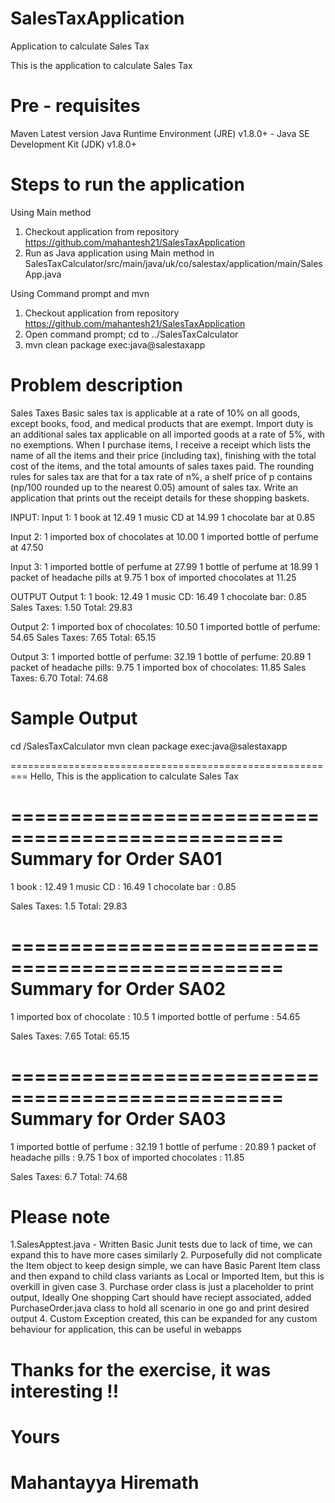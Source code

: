 
# SalesTaxApplication
Application to calculate Sales Tax

This is the application to calculate Sales Tax

# Pre - requisites
Maven Latest version
Java Runtime Environment (JRE) v1.8.0+ - Java SE Development Kit (JDK) v1.8.0+


# Steps to run the application

Using Main method
1. Checkout application from repository https://github.com/mahantesh21/SalesTaxApplication
2. Run as Java application using Main method in SalesTaxCalculator/src/main/java/uk/co/salestax/application/main/SalesApp.java

Using Command prompt and mvn
1. Checkout application from repository https://github.com/mahantesh21/SalesTaxApplication
2. Open command prompt; cd to ../SalesTaxCalculator 
3. mvn clean package exec:java@salestaxapp


# Problem description

Sales Taxes 
Basic sales tax is applicable at a rate of 10% on all goods, except books, food, and medical products that are exempt. Import duty is an additional sales tax applicable on all imported goods at a rate of 5%, with no exemptions. 
When I purchase items, I receive a receipt which lists the name of all the items and their price (including tax), finishing with the total cost of the items, and the total amounts of sales taxes paid. The rounding rules for sales tax are that for a tax rate of n%, a shelf price of p contains (np/100 rounded up to the nearest 0.05) amount of sales tax. 
Write an application that prints out the receipt details for these shopping baskets.

INPUT: 
Input 1: 
1 book at 12.49 
1 music CD at 14.99 
1 chocolate bar at 0.85 

Input 2: 
1 imported box of chocolates at 10.00 
1 imported bottle of perfume at 47.50 

Input 3: 
1 imported bottle of perfume at 27.99 
1 bottle of perfume at 18.99 
1 packet of headache pills at 9.75 
1 box of imported chocolates at 11.25 

OUTPUT 
Output 1: 
1 book: 12.49 
1 music CD: 16.49 
1 chocolate bar: 0.85 
Sales Taxes: 1.50 Total: 29.83

Output 2: 
1 imported box of chocolates: 10.50 
1 imported bottle of perfume: 54.65 
Sales Taxes: 7.65 Total: 65.15

Output 3: 
1 imported bottle of perfume: 32.19 
1 bottle of perfume: 20.89 
1 packet of headache pills: 9.75 
1 imported box of chocolates: 11.85 
Sales Taxes: 6.70 Total: 74.68



# Sample Output

cd /SalesTaxCalculator
mvn clean package exec:java@salestaxapp

=========================================================
Hello, This is the application to calculate Sales Tax

 =================================================
 Summary for Order SA01
 =================================================
 1 book : 12.49
 1 music CD : 16.49
 1 chocolate bar : 0.85
 
 Sales Taxes: 1.5 
 Total: 29.83
 

 =================================================
 Summary for Order SA02
 =================================================
 1 imported box of chocolate : 10.5
 1 imported bottle of perfume : 54.65
 
 Sales Taxes: 7.65 
 Total: 65.15
 

 =================================================
 Summary for Order SA03
 =================================================
 1 imported bottle of perfume : 32.19
 1 bottle of perfume : 20.89
 1 packet of headache pills : 9.75
 1 box of imported chocolates : 11.85
 
 Sales Taxes: 6.7 
 Total: 74.68


# Please note

1.SalesApptest.java - Written Basic Junit tests due to lack of time, we can expand this to have more cases similarly
2. Purposefully did not complicate the Item object to keep design simple, we can have Basic Parent Item class and then expand to child class variants as Local or Imported Item, but this is overkill in given case
3. Purchase order class is just a placeholder to print output, Ideally One shopping Cart should have reciept associated, added PurchaseOrder.java class to hold all scenario in one go and print desired output
4. Custom Exception created, this can be expanded for any custom behaviour for application, this can be useful in webapps


# Thanks for the exercise, it was interesting !!
# Yours
# Mahantayya Hiremath
#
